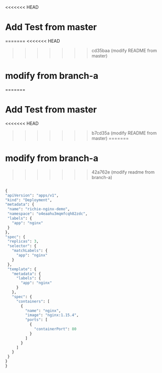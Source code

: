 <<<<<<< HEAD
# Add Test from master
=======
<<<<<<< HEAD
>>>>>>> cd35baa (modify README from master)
# modify from branch-a

=======
# Add Test from master
<<<<<<< HEAD
>>>>>>> b7cd35a (modify README from master)
=======
# modify from branch-a

>>>>>>> 42a762e (modify readme from branch-a)
   ```python
   
   {
  "apiVersion": "apps/v1",
  "kind": "Deployment",
  "metadata": {
    "name": "richie-nginx-demo",
    "namespace": "o4eaahu3mqmfcqh82zdc",
    "labels": {
      "app": "nginx"
    }
  },
  "spec": {
    "replicas": 3,
    "selector": {
      "matchLabels": {
        "app": "nginx"
      }
    },
    "template": {
      "metadata": {
        "labels": {
          "app": "nginx"
        }
      },
      "spec": {
        "containers": [
          {
            "name": "nginx",
            "image": "nginx:1.15.4",
            "ports": [
              {
                "containerPort": 80
              }
            ]
          }
        ]
      }
    }
  }
}
```
